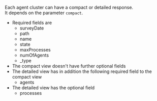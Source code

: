 Each agent cluster can have a compact or detailed response.<br/>
It depends on the parameter ``compact``.<br/>
* Required fields are
    * surveyDate
    * path
    * name
    * state
    * maxProcesses
    * numOfAgents
    * _type
* The compact view doesn't have further optional fields
* The detailed view has in addition the following required field to the compact view
    * agents
* The detailed view has the optional field
    * processes
